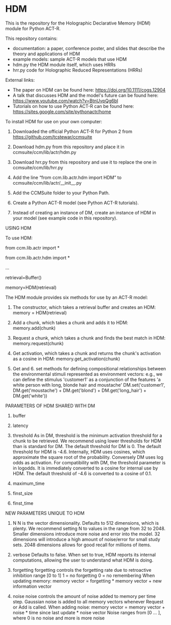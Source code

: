 # HDM

This is the repository for the Holographic Declarative Memory (HDM) module for Python ACT-R.

This repository contains:
- documentation: a paper, conference poster, and slides that describe the theory and applications of HDM
- example models: sample ACT-R models that use HDM
- hdm.py the HDM module itself, which uses HRRs
- hrr.py code for Holographic Reduced Representations (HRRs)

External links:
- The paper on HDM can be found here: https://doi.org/10.1111/cogs.12904
- A talk that discusses HDM and the model's future can be found here: https://www.youtube.com/watch?v=BtnUvpQg6bI
- Tutorials on how to use Python ACT-R can be found here: https://sites.google.com/site/pythonactr/home

To install HDM for use on your own computer:

1. Downloaded the official Python ACT-R for Python 2 from https://github.com/tcstewar/ccmsuite

2. Download hdm.py from this repository and place it in ccmsuite/ccm/lib/actr/hdm.py

3. Download hrr.py from this repository and use it to replace the one in ccmsuite/ccm/lib/hrr.py

4. Add the line “from ccm.lib.actr.hdm import HDM” to ccmsuite/ccm/lib/actr/\_\_init\_\_.py

5. Add the CCMSuite folder to your Python Path.

6. Create a Python ACT-R model (see Python ACT-R tutorials).

7. Instead of creating an instance of DM, create an instance of HDM in your model (see example code in this repository).

USING HDM

To use HDM:

   from ccm.lib.actr import *

   from ccm.lib.actr.hdm import *

 ...

   retrieval=Buffer()

   memory=HDM(retrieval)

The HDM module provides six methods for use by an ACT-R model:

1. The constructor, which takes a retrieval buffer and creates an HDM:
memory = HDM(retrieval)

2. Add a chunk, which takes a chunk and adds it to HDM:
memory.add(chunk)

3. Request a chunk, which takes a chunk and finds the best match in HDM:
memory.request(chunk)

4. Get activation, which takes a chunk and returns the chunk's activation as a cosine in HDM:
memory.get_activation(chunk)

5. Get and 6. set methods for defining compositional relationships between the environmental stimuli represented as environment vectors:
e.g., we can define the stimulus 'customer1' as a conjunction of the features 'a white person with long, blonde hair and moustache'
DM.set('customer1', DM.get('moustache') + DM.get('blond') + DM.get('long_hair') + DM.get('white'))

PARAMETERS OF HDM SHARED WITH DM

1. buffer
2. latency
3. threshold
As in DM, threshold is the minimum activation threshold for a chunk to be retrieved. We recommend using lower thresholds for HDM than is standard for DM. The default threshold for DM is 0. The default threshold for HDM is -4.6. 
Internally, HDM uses cosines, which approximate the square root of the probability. Conversely DM uses log odds as activation. For compatibility with DM, the threshold parameter is in logodds. It is immediately converted to a cosine for internal use by HDM.
The default threshold of -4.6 is converted to a cosine of 0.1.

4. maximum_time
5. finst_size
6. finst_time

NEW PARAMETERS UNIQUE TO HDM

1. N
N is the vector dimensionality. Defaults to 512 dimensions, which is plenty. We recommend setting N to values in the range from 32 to 2048. Smaller dimensions introduce more noise and error into the model. 32 dimensions will introduce a high amount of noise/error for small study sets. 2048 dimensions allows for good recall for millions of items. 
2. verbose
Defaults to false. When set to true, HDM reports its internal computations, allowing the user to understand what HDM is doing.
3. forgetting
forgetting controls the forgetting rate due to retroactive inhibition
range [0 to 1]
1 = no forgetting
0 = no remembering
When updating memory:
memory vector =  forgetting * memory vector + new information vector

4. noise
noise controls the amount of noise added to memory per time step. Gaussian noise is added to all memory vectors whenever Request or Add is called.
When adding noise:
memory vector = memory vector + noise * time since last update * noise vector
Noise ranges from [0 ... ], where 0 is no noise and more is more noise
